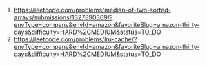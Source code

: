 1. https://leetcode.com/problems/median-of-two-sorted-arrays/submissions/1327890369/?envType=company&envId=amazon&favoriteSlug=amazon-thirty-days&difficulty=HARD%2CMEDIUM&status=TO_DO
2. https://leetcode.com/problems/lru-cache/?envType=company&envId=amazon&favoriteSlug=amazon-thirty-days&difficulty=HARD%2CMEDIUM&status=TO_DO
